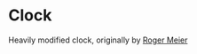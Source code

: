 Clock
=====

Heavily modified clock, originally by [Roger Meier](https://github.com/bufferoverflow/clock)
